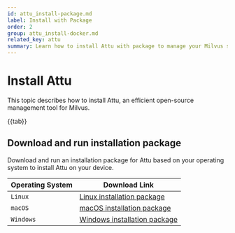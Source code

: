 ```yaml
---
id: attu_install-package.md
label: Install with Package
order: 2
group: attu_install-docker.md
related_key: attu
summary: Learn how to install Attu with package to manage your Milvus service.
---
```


# Install Attu

This topic describes how to install Attu, an efficient open-source management tool for Milvus.

{{tab}}

## Download and run installation package

Download and run an installation package for Attu based on your operating system to install Attu on your device.

<table class="attu-package">
	<thead>
        <tr>
            <th>Operating System</th>
            <th>Download Link</th>
        </tr>
	</thead>
	<tbody>
        <tr>
            <td><code>Linux</code></td>
            <td><a href="https://github.com/zilliztech/attu/releases/download/v2.1.1/attu_2.1.1_amd64.deb">Linux installation package</a></td>
        </tr>
        <tr>
            <td><code>macOS</code></td>
            <td><a href="https://github.com/zilliztech/attu/releases/download/v2.1.1/attu-2.1.1.dmg">macOS installation package</a></td>
        </tr>
        <tr>
            <td><code>Windows</code></td>
            <td><a href="https://github.com/zilliztech/attu/releases/download/v2.1.1/attu-Setup-2.1.1.exe">Windows installation package</a></td>
        </tr>
	</tbody>
</table>
